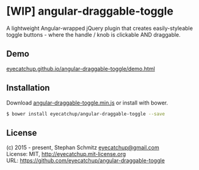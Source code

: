 # [WIP] angular-draggable-toggle

A lightweight Angular-wrapped jQuery plugin that creates easily-styleable toggle buttons - where the handle / knob is clickable AND draggable.

## Demo
[eyecatchup.github.io/angular-draggable-toggle/demo.html](http://eyecatchup.github.io/angular-draggable-toggle/demo.html)

## Installation

Download [angular-draggable-toggle.min.js](https://raw.github.com/eyecatchup/angular-draggable-toggle/master/dist/angular-draggable-toggle.min.js) or install with bower.

```bash
$ bower install eyecatchup/angular-draggable-toggle --save
```

## License

(c) 2015 - present, Stephan Schmitz <eyecatchup@gmail.com>  
License: MIT, http://eyecatchup.mit-license.org  
URL: https://github.com/eyecatchup/angular-draggable-toggle  
